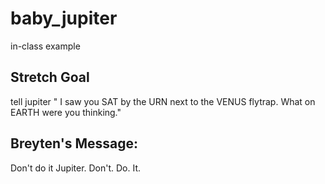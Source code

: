 # baby_jupiter

in-class example

## Stretch Goal

tell jupiter " I saw you SAT by the URN next to the VENUS flytrap. What on EARTH were you thinking."

## Breyten's Message:

Don't do it Jupiter. Don't. Do. It.
